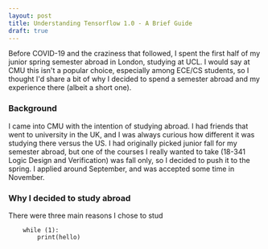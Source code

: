 ```yaml
---
layout: post
title: Understanding Tensorflow 1.0 - A Brief Guide
draft: true
---
```


Before COVID-19 and the craziness that followed, I spent the first half of my junior spring semester abroad in London, studying at UCL. I would say at CMU this isn't a popular choice, especially among ECE/CS students, so I thought I'd share a bit of why I decided to spend a semester abroad and my experience there (albeit a short one).

### **Background**
I came into CMU with the intention of studying abroad. I had friends that went to university in the UK, and I was always curious how different it was studying there versus the US. I had originally picked junior fall for my semester abroad, but one of the courses I really wanted to take (18-341 Logic Design and Verification) was fall only, so I decided to push it to the spring. I applied around September, and was accepted some time in November. 

### **Why I decided to study abroad**
There were three main reasons I chose to stud

 
 
 
 
 
 

```python3
    while (1):
        print(hello)
```

